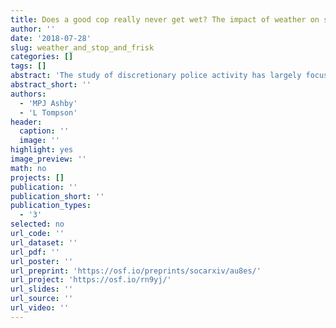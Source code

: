 ```yaml
---
title: Does a good cop really never get wet? The impact of weather on stop and frisk
author: ''
date: '2018-07-28'
slug: weather_and_stop_and_frisk
categories: []
tags: []
abstract: 'The study of discretionary police activity has largely focused on the demographic characteristics (particularly ethnicity) of the parties involved. This study proposes a police action model that facilitates a more-holistic analysis of individual and situational influences on police actions. This model is used to generate hypotheses about the relationship between police stop and search/frisk and weather (temperature and precipitation) in London and New York City. After controlling for other situational factors (such as public holidays and special events) and for the frequency of street crime, increasing temperatures are associated with small increases in police stops, while precipitation (rain and snow) is associated with substantial decreases. These relationships disappear, however, when stops conducted indoors (e.g. in shopping malls) are modeled. This research suggests that analysis of discretionary police activity should consider the influence of the environment as well as other factors.'
abstract_short: ''
authors:
  - 'MPJ Ashby'
  - 'L Tompson'
header:
  caption: ''
  image: ''
highlight: yes
image_preview: ''
math: no
projects: []
publication: ''
publication_short: ''
publication_types:
  - '3'
selected: no
url_code: ''
url_dataset: ''
url_pdf: ''
url_poster: ''
url_preprint: 'https://osf.io/preprints/socarxiv/au8es/'
url_project: 'https://osf.io/rn9yj/'
url_slides: ''
url_source: ''
url_video: ''
---
```

